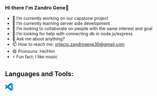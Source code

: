 ### Hi there I'm Zandro Gene👋





- 🔭 I’m currently working on our capstone project
- 🌱 I’m currently learning server side development
- 👯 I’m looking to collaborate on people with the same interest and goal
- 🤔 I’m looking for help with connecting db in node.js/express
- 💬 Ask me about anything?
- 📫 How to reach me: ortecio.zandrogene30@gmail.com
- 😄 Pronouns: He/Him
- ⚡ Fun fact: I like music 


## Languages and Tools:
<img align="left" alt="Visual Studio Code" width="26px" src="https://raw.githubusercontent.com/github/explore/80688e429a7d4ef2fca1e82350fe8e3517d3494d/topics/visual-studio-code/visual-studio-code.png" />

